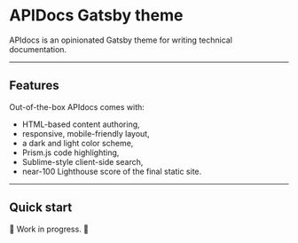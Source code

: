 # APIDocs Gatsby theme

APIdocs is an opinionated Gatsby theme for writing technical documentation.

---

## Features

Out-of-the-box APIdocs comes with:

* HTML-based content authoring,
* responsive, mobile-friendly layout,
* a dark and light color scheme,
* Prism.js code highlighting,
* Sublime-style client-side search,
* near-100 Lighthouse score of the final static site.

----

## Quick start

🚧 Work in progress. 🚧
